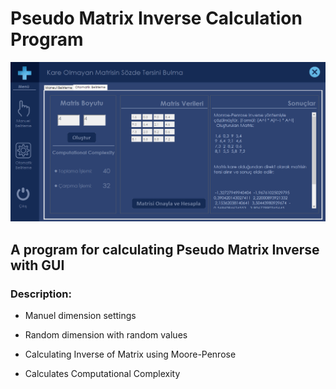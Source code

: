# Pseudo Matrix Inverse Calculation Program

![img](resim.png)


## A program for calculating Pseudo Matrix Inverse with GUI



### Description:

  - Manuel dimension settings
  
  - Random dimension with random values
  
  - Calculating Inverse of Matrix using Moore-Penrose
  
  - Calculates Computational Complexity
  






